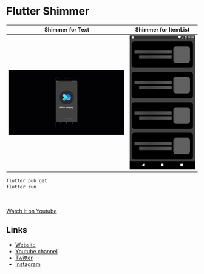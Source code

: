 # Flutter Shimmer


Shimmer for Text | Shimmer for ItemList
--- | --- 
![Alt text](./assets/images/image1.gif?raw=true "Optional Title") | ![Alt text](./assets/images/image1.png?raw=true "Optional Title")

```
flutter pub get
flutter run
```

<br><br>
[Watch it on Youtube](https://youtube.com)


## Links

* [Website](https://phloxcompany.com)
* [Youtube channel](https://www.youtube.com/channel/UC6sTNoJi_G_O5lNzc6JgLew)
* [Twitter](https://twitter.com/phloxcompany)
* [Instagram](https://instagram.com/phloxcompany)